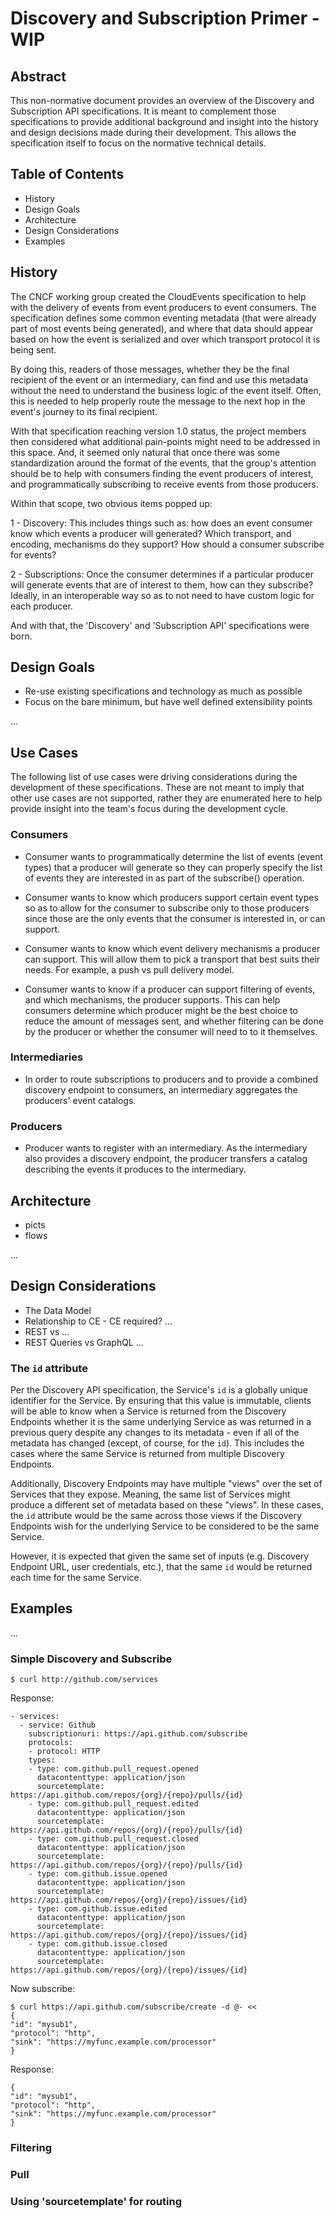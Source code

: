 # Discovery and Subscription Primer - WIP

<!-- no verify-specs -->

## Abstract

This non-normative document provides an overview of the Discovery and
Subscription API specifications. It is meant to complement those specifications
to provide additional background and insight into the history and design
decisions made during their development. This allows the specification itself
to focus on the normative technical details.

## Table of Contents

- History
- Design Goals
- Architecture
- Design Considerations
- Examples

## History

The CNCF working group created the CloudEvents specification to help with the
delivery of events from event producers to event consumers. The specification
defines some common eventing metadata (that were already part of most events
being generated), and where that data should appear based on how the event
is serialized and over which transport protocol it is being sent.

By doing this, readers of those messages, whether they be the final recipient
of the event or an intermediary, can find and use this metadata without the
need to understand the business logic of the event itself. Often, this
is needed to help properly route the message to the next hop in the event's
journey to its final recipient.

With that specification reaching version 1.0 status, the project members then
considered what additional pain-points might need to be addressed in this
space. And, it seemed only natural that once there was some standardization
around the format of the events, that the group's attention should be to help
with consumers finding the event producers of interest, and programmatically
subscribing to receive events from those producers.

Within that scope, two obvious items popped up:

1 - Discovery:
    This includes things such as: how does an event consumer know which events
    a producer will generated? Which transport, and encoding, mechanisms do
    they support? How should a consumer subscribe for events?
    
2 - Subscriptions: 
    Once the consumer determines if a particular producer will generate events
    that are of interest to them, how can they subscribe? Ideally, in an
    interoperable way so as to not need to have custom logic for each producer.

And with that, the 'Discovery' and 'Subscription API' specifications were born.

## Design Goals

- Re-use existing specifications and technology as much as possible
- Focus on the bare minimum, but have well defined extensibility points

...

## Use Cases

The following list of use cases were driving considerations during the
development of these specifications. These are not meant to imply that other
use cases are not supported, rather they are enumerated here to help provide
insight into the team's focus during the development cycle.

### Consumers

- Consumer wants to programmatically determine the list of events (event types)
  that a producer will generate so they can properly specify the list of events
  they are interested in as part of the subscribe() operation.
  
- Consumer wants to know which producers support certain event types so as to
  allow for the consumer to subscribe only to those producers since those are
  the only events that the consumer is interested in, or can support.

- Consumer wants to know which event delivery mechanisms a producer can support.
  This will allow them to pick a transport that best suits their needs. For
  example, a push vs pull delivery model.

- Consumer wants to know if a producer can support filtering of events, and
  which mechanisms, the producer supports. This can help consumers determine
  which producer might be the best choice to reduce the amount of messages
  sent, and whether filtering can be done by the producer or whether the
  consumer will need to to it themselves.

### Intermediaries

- In order to route subscriptions to producers and to provide a combined
  discovery endpoint to consumers, an intermediary aggregates the producers'
  event catalogs.

### Producers

- Producer wants to register with an intermediary. As the intermediary also
  provides a discovery endpoint, the producer transfers a catalog describing the
  events it produces to the intermediary.

## Architecture

- picts
- flows

...

## Design Considerations

- The Data Model
- Relationship to CE - CE required? ...
- REST vs ...
- REST Queries vs GraphQL
...

### The `id` attribute

Per the Discovery API specification, the Service's `id` is a globally
unique identifier for the Service. By ensuring that this value is immutable,
clients will be able to know when a Service is returned from the
Discovery Endpoints whether it is the same underlying Service as was returned
in a previous query despite any changes to its metadata - even if all of the
metadata has changed (except, of course, for the `id`). This includes the
cases where the same Service is returned from multiple Discovery Endpoints.

Additionally, Discovery Endpoints may have multiple "views" over the set
of Services that they expose. Meaning, the same list of Services might
produce a different set of metadata based on these "views". In these cases,
the `id` attribute would be the same across those views if the Discovery
Endpoints wish for the underlying Service to be considered to be the same
Service.

However, it is expected that given the same set of inputs (e.g. Discovery
Endpoint URL, user credentials, etc.), that the same `id` would be returned
each time for the same Service.

## Examples
...

### Simple Discovery and Subscribe

```
$ curl http://github.com/services
```

Response:
```
- services:
  - service: Github
    subscriptionuri: https://api.github.com/subscribe
    protocols:
    - protocol: HTTP
    types:
    - type: com.github.pull_request.opened
      datacontenttype: application/json
      sourcetemplate: https://api.github.com/repos/{org}/{repo}/pulls/{id}
    - type: com.github.pull_request.edited
      datacontenttype: application/json
      sourcetemplate: https://api.github.com/repos/{org}/{repo}/pulls/{id}
    - type: com.github.pull_request.closed
      datacontenttype: application/json
      sourcetemplate: https://api.github.com/repos/{org}/{repo}/pulls/{id}
    - type: com.github.issue.opened
      datacontenttype: application/json
      sourcetemplate: https://api.github.com/repos/{org}/{repo}/issues/{id}
    - type: com.github.issue.edited
      datacontenttype: application/json
      sourcetemplate: https://api.github.com/repos/{org}/{repo}/issues/{id}
    - type: com.github.issue.closed
      datacontenttype: application/json
      sourcetemplate: https://api.github.com/repos/{org}/{repo}/issues/{id}
```

Now subscribe:

```
$ curl https://api.github.com/subscribe/create -d @- <<
{
"id": "mysub1",
"protocol": "http",
"sink": "https://myfunc.example.com/processor"
}
```

Response:
```
{
"id": "mysub1",
"protocol": "http",
"sink": "https://myfunc.example.com/processor"
}
```

### Filtering

### Pull

### Using 'sourcetemplate' for routing

